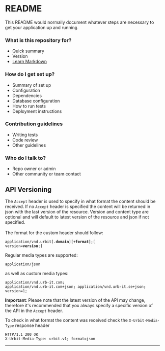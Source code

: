 # README #

This README would normally document whatever steps are necessary to get your application up and running.

### What is this repository for? ###

* Quick summary
* Version
* [Learn Markdown](https://bitbucket.org/tutorials/markdowndemo)

### How do I get set up? ###

* Summary of set up
* Configuration
* Dependencies
* Database configuration
* How to run tests
* Deployment instructions

### Contribution guidelines ###

* Writing tests
* Code review
* Other guidelines

### Who do I talk to? ###

* Repo owner or admin
* Other community or team contact

<a class="anchor" id="versioning"></a>
	<h2>API Versioning</h2>
	<p>
		The <code>Accept</code> header is used to specify in what format the content should be received. If no <code>Accept</code> header is specified the content will be returned in json with the last version of the resource.
		Version and content type are optional and will default to latest version of the resource and json if not specified.
		<br /><br />The format for the custom header should follow:<pre><code class="hljs github json hljs">application/vnd.urbit[.<b>domain</b>][+<b>format</b>];[ version=<b>version</b>;]</code></pre>
		Regular media types are supported:<pre><code class="hljs github json hljs">application/json</code></pre>
		as well as custom media types:<pre><code class="hljs github json hljs">application/vnd.urb-it.com;
application/vnd.urb-it.com+json;
application/vnd.urb-it.se+json; version=1;</code></pre>
	<p class="api-note"><strong>Important</strong>: Please note that the latest version of the API may change, therefore it's recommended that you always specify a specific version of the API in the <code>Accept</code> header.</p>
	<p>To check in what format the content was received check the <code>X-Urbit-Media-Type</code> response header</p>
	<pre><code class="hljs github json hljs ">HTTP/1.1 200 OK
X-Urbit-Media-Type: urbit.v1; format=json</code></pre>
	<hr />